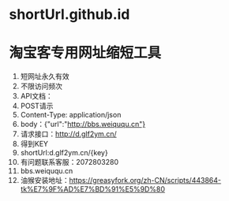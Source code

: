 # shortUrl.github.id
# 淘宝客专用网址缩短工具
1. 短网址永久有效
2. 不限访问频次
3. API文档：
4. POST请示
5. Content-Type: application/json
6. body：{"url":"http://bbs.weiququ.cn"}
7. 请求接口：http://d.glf2ym.cn/
8. 得到KEY
9. shortUrl:d.glf2ym.cn/{key}
10. 有问题联系客服：2072803280
11. bbs.weiququ.cn
12. 油猴安装地址：https://greasyfork.org/zh-CN/scripts/443864-tk%E7%9F%AD%E7%BD%91%E5%9D%80

